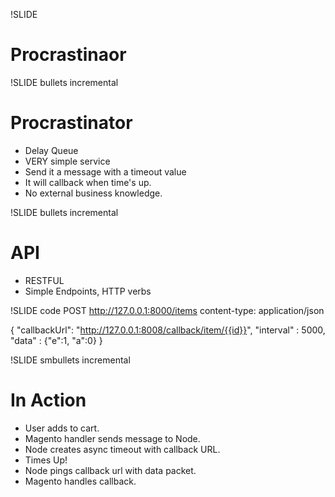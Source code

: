 !SLIDE 
# Procrastinaor #

!SLIDE bullets incremental
# Procrastinator #

* Delay Queue
* VERY simple service
* Send it a message with a timeout value
* It will callback when time's up.
* No external business knowledge.


!SLIDE bullets incremental
# API #

* RESTFUL
* Simple Endpoints, HTTP verbs

!SLIDE code
POST http://127.0.0.1:8000/items
content-type: application/json

{ 
"callbackUrl": "http://127.0.0.1:8008/callback/item/{{id}}",
"interval" : 5000,
"data" : {"e":1, "a":0}
}


!SLIDE smbullets incremental
# In Action #

* User adds to cart.
* Magento handler sends message to Node.
* Node creates async timeout with callback URL.
* Times Up!
* Node pings callback url with data packet.
* Magento handles callback. 

